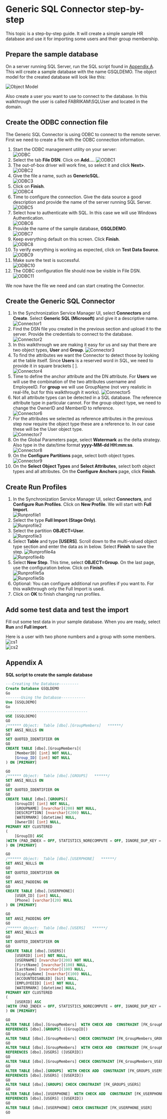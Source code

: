 <properties
   pageTitle="Azure AD Connect sync: Generic SQL Connector step-by step | Microsoft Azure"
   description="This article is walking you through a simple HR system step-by-step using the Generic SQL Connector."
   services="active-directory"
   documentationCenter=""
   authors="AndKjell"
   manager="stevenpo"
   editor=""/>

<tags
   ms.service="active-directory"
   ms.workload="identity"
   ms.tgt_pltfrm="na"
   ms.devlang="na"
   ms.topic="article"
   ms.date="03/08/2016"
   ms.author="andkjell"/>

# Generic SQL Connector step-by-step
This topic is a step-by-step guide. It will create a simple sample HR database and use it for importing some users and their group membership.

## Prepare the sample database
On a server running SQL Server, run the SQL script found in [Appendix A](#appendix-a). This will create a sample database with the name GSQLDEMO. The object model for the created database will look like this:

![Object Model](.\media\active-directory-aadconnectsync-connector-genericsql-step-by-step\objectmodel.png)

Also create a user you want to use to connect to the database. In this walkthrough the user is called FABRIKAM\SQLUser and located in the domain.

## Create the ODBC connection file
The Generic SQL Connector is using ODBC to connect to the remote server. First we need to create a file with the ODBC connection information.

1. Start the ODBC management utility on your server:  
![ODBC](.\media\active-directory-aadconnectsync-connector-genericsql-step-by-step\odbc.png)
2. Select the tab **File DSN**. Click on **Add...**.
![ODBC1](.\media\active-directory-aadconnectsync-connector-genericsql-step-by-step\odbc1.png)
3. The out-of-box driver will work fine, so select it and click **Next>**.  
![ODBC2](.\media\active-directory-aadconnectsync-connector-genericsql-step-by-step\odbc2.png)
4. Give the file a name, such as **GenericSQL**.  
![ODBC3](.\media\active-directory-aadconnectsync-connector-genericsql-step-by-step\odbc3.png)
5. Click on **Finish**.  
![ODBC4](.\media\active-directory-aadconnectsync-connector-genericsql-step-by-step\odbc4.png)
6. Time to configure the connection. Give the data source a good description and provide the name of the server running SQL Server.  
![ODBC5](.\media\active-directory-aadconnectsync-connector-genericsql-step-by-step\odbc5.png)
7. Select how to authenticate with SQL. In this case we will use Windows Authentication.  
![ODBC6](.\media\active-directory-aadconnectsync-connector-genericsql-step-by-step\odbc6.png)
8. Provide the name of the sample database, **GSQLDEMO**.  
![ODBC7](.\media\active-directory-aadconnectsync-connector-genericsql-step-by-step\odbc7.png)
9. Keep everything default on this screen. Click **Finish**.  
![ODBC8](.\media\active-directory-aadconnectsync-connector-genericsql-step-by-step\odbc8.png)
10. To verify everything is working as expected, click on **Test Data Source**.  
![ODBC9](.\media\active-directory-aadconnectsync-connector-genericsql-step-by-step\odbc9.png)
11. Make sure the test is successful.  
![ODBC10](.\media\active-directory-aadconnectsync-connector-genericsql-step-by-step\odbc10.png)
12. The ODBC configuration file should now be visible in File DSN.  
![ODBC11](.\media\active-directory-aadconnectsync-connector-genericsql-step-by-step\odbc11.png)

We now have the file we need and can start creating the Connector.

## Create the Generic SQL Connector

1. In the Synchronization Service Manager UI, select **Connectors** and **Create**. Select **Generic SQL (Microsoft)** and give it a descriptive name.  
![Connector1](.\media\active-directory-aadconnectsync-connector-genericsql-step-by-step\connector1.png)
2. Find the DSN file you created in the previous section and upload it to the server. Provide the credentials to connect to the database.  
![Connector2](.\media\active-directory-aadconnectsync-connector-genericsql-step-by-step\connector2.png)
3. In this walkthrough we are making it easy for us and say that there are two object types, **User** and **Group**.
![Connector3](.\media\active-directory-aadconnectsync-connector-genericsql-step-by-step\connector3.png)
4. To find the attributes we want the Connector to detect those by looking at the table itself. Since **Users** is a reserved word in SQL, we need to provide it in square brackets [ ].  
![Connector4](.\media\active-directory-aadconnectsync-connector-genericsql-step-by-step\connector4.png)
5. Time to define the anchor attribute and the DN attribute. For **Users** we will use the combination of the two attributes username and EmployeeID. For **group** we will use GroupName (not very realistic in real-life, but for this walkthrough it works).
![Connector5](.\media\active-directory-aadconnectsync-connector-genericsql-step-by-step\connector5.png)
6. Not all attribute types can be detected in a SQL database. The reference attribute type in particular cannot. For the group object type, we need to change the OwnerID and MemberID to reference.  
![Connector6](.\media\active-directory-aadconnectsync-connector-genericsql-step-by-step\connector6.png)
7. For the attributes we selected as reference attributes in the previous step now require the object type these are a reference to. In our case these will be the User object type.  
![Connector7](.\media\active-directory-aadconnectsync-connector-genericsql-step-by-step\connector7.png)
8. On the Global Parameters page, select **Watermark** as the delta strategy. Also type in the date/time format **yyyy-MM-dd HH:mm:ss**.
![Connector8](.\media\active-directory-aadconnectsync-connector-genericsql-step-by-step\connector8.png)
9. On the **Configure Partitions** page, select both object types.
![Connector9](.\media\active-directory-aadconnectsync-connector-genericsql-step-by-step\connector9.png)
10. On the **Select Object Types** and **Select Attributes**, select both object types and all attributes. On the **Configure Anchors** page, click **Finish**.

## Create Run Profiles

1. In the Synchronization Service Manager UI, select **Connectors**, and **Configure Run Profiles**. Click on **New Profile**. We will start with **Full Import**.  
![Runprofile1](.\media\active-directory-aadconnectsync-connector-genericsql-step-by-step\runprofile1.png)
2. Select the type **Full Import (Stage Only)**.  
![Runprofile2](.\media\active-directory-aadconnectsync-connector-genericsql-step-by-step\runprofile2.png)
3. Select the partition **OBJECT=User**.  
![Runprofile3](.\media\active-directory-aadconnectsync-connector-genericsql-step-by-step\runprofile3.png)
4. Select **Table** and type **[USERS]**. Scroll down to the multi-valued object type section and enter the data as in below. Select **Finish** to save the step.
![Runprofile4a](.\media\active-directory-aadconnectsync-connector-genericsql-step-by-step\runprofile4a.png)  
![Runprofile4b](.\media\active-directory-aadconnectsync-connector-genericsql-step-by-step\runprofile4b.png)  
5. Select **New Step**. This time, select **OBJECT=Group**. On the last page, use the configuration below. Click on **Finish**.  
![Runprofile5a](.\media\active-directory-aadconnectsync-connector-genericsql-step-by-step\runprofile5a.png)  
![Runprofile5b](.\media\active-directory-aadconnectsync-connector-genericsql-step-by-step\runprofile5b.png)  
6. Optional: You can configure additional run profiles if you want to. For this walkthrough only the Full Import is used.
7. Click on **OK** to finish changing run profiles.

## Add some test data and test the import

Fill out some test data in your sample database. When you are ready, select **Run** and **Full import**.

Here is a user with two phone numbers and a group with some members.  
![cs1](.\media\active-directory-aadconnectsync-connector-genericsql-step-by-step\cs1.png)  
![cs2](.\media\active-directory-aadconnectsync-connector-genericsql-step-by-step\cs2.png)  

## Appendix A
**SQL script to create the sample database**

```SQL
---Creating the Database---------
Create Database GSQLDEMO
Go
-------Using the Database-----------
Use [GSQLDEMO]
Go
-------------------------------------
USE [GSQLDEMO]
GO
/****** Object:  Table [dbo].[GroupMembers]   ******/
SET ANSI_NULLS ON
GO
SET QUOTED_IDENTIFIER ON
GO
CREATE TABLE [dbo].[GroupMembers](
    [MemberID] [int] NOT NULL,
    [Group_ID] [int] NOT NULL
) ON [PRIMARY]

GO
/****** Object:  Table [dbo].[GROUPS]   ******/
SET ANSI_NULLS ON
GO
SET QUOTED_IDENTIFIER ON
GO
CREATE TABLE [dbo].[GROUPS](
    [GroupID] [int] NOT NULL,
    [GROUPNAME] [nvarchar](200) NOT NULL,
    [DESCRIPTION] [nvarchar](200) NULL,
    [WATERMARK] [datetime] NULL,
    [OwnerID] [int] NULL,
PRIMARY KEY CLUSTERED
(
    [GroupID] ASC
)WITH (PAD_INDEX = OFF, STATISTICS_NORECOMPUTE = OFF, IGNORE_DUP_KEY = OFF, ALLOW_ROW_LOCKS = ON, ALLOW_PAGE_LOCKS = ON) ON [PRIMARY]
) ON [PRIMARY]

GO
/****** Object:  Table [dbo].[USERPHONE]   ******/
SET ANSI_NULLS ON
GO
SET QUOTED_IDENTIFIER ON
GO
SET ANSI_PADDING ON
GO
CREATE TABLE [dbo].[USERPHONE](
    [USER_ID] [int] NULL,
    [Phone] [varchar](20) NULL
) ON [PRIMARY]

GO
SET ANSI_PADDING OFF
GO
/****** Object:  Table [dbo].[USERS]   ******/
SET ANSI_NULLS ON
GO
SET QUOTED_IDENTIFIER ON
GO
CREATE TABLE [dbo].[USERS](
    [USERID] [int] NOT NULL,
    [USERNAME] [nvarchar](200) NOT NULL,
    [FirstName] [nvarchar](100) NULL,
    [LastName] [nvarchar](100) NULL,
    [DisplayName] [nvarchar](100) NULL,
    [ACCOUNTDISABLED] [bit] NULL,
    [EMPLOYEEID] [int] NOT NULL,
    [WATERMARK] [datetime] NULL,
PRIMARY KEY CLUSTERED
(
    [USERID] ASC
)WITH (PAD_INDEX = OFF, STATISTICS_NORECOMPUTE = OFF, IGNORE_DUP_KEY = OFF, ALLOW_ROW_LOCKS = ON, ALLOW_PAGE_LOCKS = ON) ON [PRIMARY]
) ON [PRIMARY]

GO
ALTER TABLE [dbo].[GroupMembers]  WITH CHECK ADD  CONSTRAINT [FK_GroupMembers_GROUPS] FOREIGN KEY([Group_ID])
REFERENCES [dbo].[GROUPS] ([GroupID])
GO
ALTER TABLE [dbo].[GroupMembers] CHECK CONSTRAINT [FK_GroupMembers_GROUPS]
GO
ALTER TABLE [dbo].[GroupMembers]  WITH CHECK ADD  CONSTRAINT [FK_GroupMembers_USERS] FOREIGN KEY([MemberID])
REFERENCES [dbo].[USERS] ([USERID])
GO
ALTER TABLE [dbo].[GroupMembers] CHECK CONSTRAINT [FK_GroupMembers_USERS]
GO
ALTER TABLE [dbo].[GROUPS]  WITH CHECK ADD  CONSTRAINT [FK_GROUPS_USERS] FOREIGN KEY([OwnerID])
REFERENCES [dbo].[USERS] ([USERID])
GO
ALTER TABLE [dbo].[GROUPS] CHECK CONSTRAINT [FK_GROUPS_USERS]
GO
ALTER TABLE [dbo].[USERPHONE]  WITH CHECK ADD  CONSTRAINT [FK_USERPHONE_USER] FOREIGN KEY([USER_ID])
REFERENCES [dbo].[USERS] ([USERID])
GO
ALTER TABLE [dbo].[USERPHONE] CHECK CONSTRAINT [FK_USERPHONE_USER]
GO
```


<!--HONumber=Apr16_HO1-->


